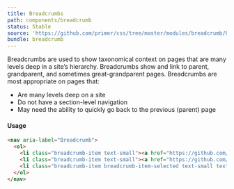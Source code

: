 ```yaml
---
title: Breadcrumbs
path: components/breadcrumb
status: Stable
source: 'https://github.com/primer/css/tree/master/modules/breadcrumb/README.md'
bundle: breadcrumb
---
```



Breadcrumbs are used to show taxonomical context on pages that are many levels deep in a site’s hierarchy. Breadcrumbs show and link to parent, grandparent, and sometimes great-grandparent pages. Breadcrumbs are most appropriate on pages that:

- Are many levels deep on a site
- Do not have a section-level navigation
- May need the ability to quickly go back to the previous (parent) page

#### Usage

```html title="Breadcrumb"
<nav aria-label="Breadcrumb">
  <ol>
    <li class="breadcrumb-item text-small"><a href="https://github.com/business">Business</a></li>
    <li class="breadcrumb-item text-small"><a href="https://github.com/business/customers">Customers</a></li>
    <li class="breadcrumb-item breadcrumb-item-selected text-small text-gray" aria-current="page">MailChimp</li>
  </ol>
</nav>
```

